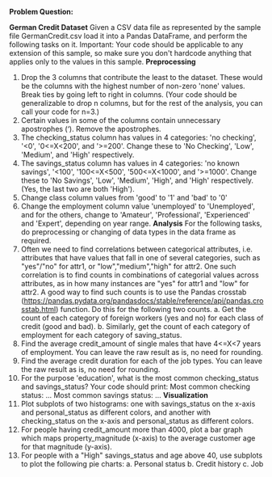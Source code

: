 **Problem Question:**

**German Credit Dataset** 
Given a CSV data file as represented by the sample file GermanCredit.csv load it into a Pandas DataFrame, and perform the following tasks on it.
Important: Your code should be applicable to any extension of this sample, so make sure you
don't hardcode anything that applies only to the values in this sample.
**Preprocessing**
1. Drop the 3 columns that contribute the least to the dataset. These would be the columns with
the highest number of non-zero 'none' values. Break ties by going left to right in columns. (Your code
should be generalizable to drop n columns, but for the rest of the analysis, you can call your code
for n=3.)
2. Certain values in some of the columns contain unnecessary apostrophes (‘). Remove the
apostrophes.
3. The checking_status column has values in 4 categories: 'no checking', '<0', '0<=X<200',
and '>=200'. Change these to 'No Checking', 'Low', 'Medium', and 'High' respectively.
4. The savings_status column has values in 4 categories: 'no known savings', '<100',
'100<=X<500', '500<=X<1000', and '>=1000'. Change these to 'No Savings', 'Low', 'Medium', 'High',
and 'High' respectively. (Yes, the last two are both 'High').
5. Change class column values from 'good' to '1' and 'bad' to '0'
6. Change the employment column value 'unemployed' to 'Unemployed', and for the others,
change to 'Amateur', 'Professional', 'Experienced' and 'Expert', depending on year range.
**Analysis**
For the following tasks, do preprocessing or changing of data types in the data frame as required.
1. Often we need to find correlations between categorical attributes, i.e. attributes that have
values that fall in one of several categories, such as "yes"/"no" for attr1, or "low","medium","high" for
attr2.
One such correlation is to find counts in combinations of categorial values across attributes, as in
how many instances are "yes" for attr1 and "low" for attr2. A good way to find such counts is to use the Pandas crosstab (https://pandas.pydata.org/pandasdocs/stable/reference/api/pandas.crosstab.html) function. Do this for the following two counts.
a. Get the count of each category of foreign workers (yes and no) for each class of credit
(good and bad).
b. Similarly, get the count of each category of employment for each category of
saving_status.
2. Find the average credit_amount of single males that have 4<=X<7 years of employment. You
can leave the raw result as is, no need for rounding.
3. Find the average credit duration for each of the job types. You can leave the raw result as is,
no need for rounding.
4. For the purpose 'education', what is the most common checking_status and savings_status?
Your code should print:
 Most common checking status: ...
 Most common savings status: ...
**Visualization** 
1. Plot subplots of two histograms: one with savings_status on the x-axis and personal_status as
different colors, and another with checking_status on the x-axis and personal_status as different
colors.
2. For people having credit_amount more than 4000, plot a bar graph which maps
property_magnitude (x-axis) to the average customer age for that magnitude (y-axis).
3. For people with a "High" savings_status and age above 40, use subplots to plot the following
pie charts:
a. Personal status
b. Credit history
c. Job
